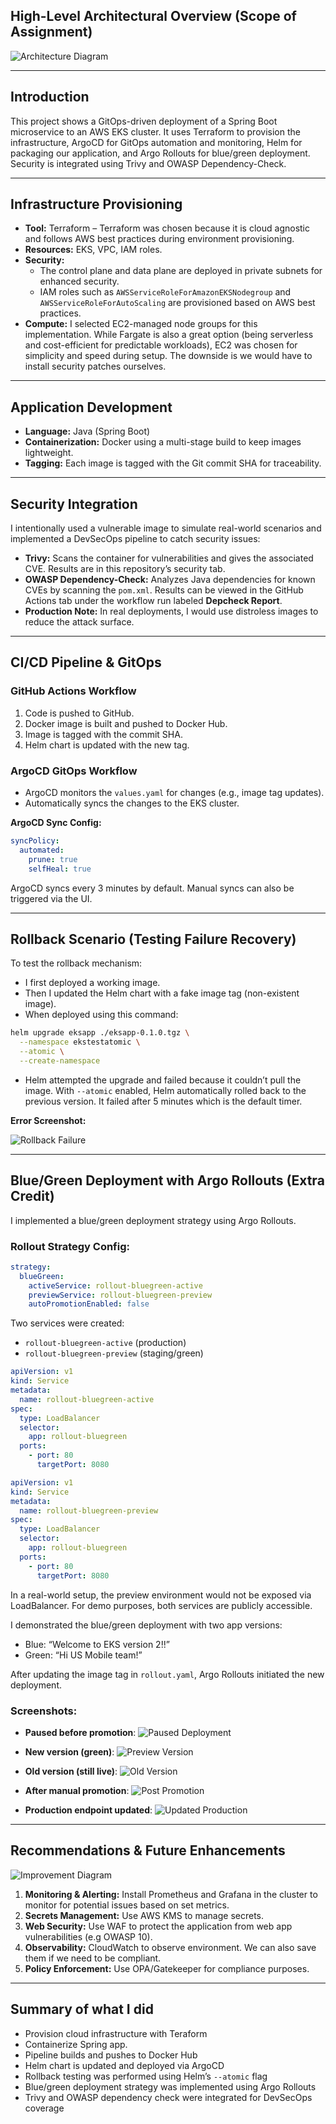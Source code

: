 ##  High-Level Architectural Overview (Scope of Assignment)

![Architecture Diagram](https://github.com/user-attachments/assets/975bed09-efdc-4340-89ab-3525a54a88fa)

---

##  Introduction

This project shows a GitOps-driven deployment of a Spring Boot microservice to an AWS EKS cluster. It uses Terraform to provision the infrastructure, ArgoCD for GitOps automation and monitoring, Helm for packaging our application, and Argo Rollouts for blue/green deployment. Security is integrated using Trivy and OWASP Dependency-Check.

---

##  Infrastructure Provisioning

- **Tool:** Terraform – Terraform was chosen because it is cloud agnostic and follows AWS best practices during environment provisioning.
- **Resources:** EKS, VPC, IAM roles.
- **Security:**
  - The control plane and data plane are deployed in private subnets for enhanced security.
  - IAM roles such as `AWSServiceRoleForAmazonEKSNodegroup` and `AWSServiceRoleForAutoScaling` are provisioned based on AWS best practices.
- **Compute:** I selected EC2-managed node groups for this implementation. While Fargate is also a great option (being serverless and cost-efficient for predictable workloads), EC2 was chosen for simplicity and speed during setup. The downside is we would have to install security patches ourselves.

---

##  Application Development

- **Language:** Java (Spring Boot)
- **Containerization:** Docker using a multi-stage build to keep images lightweight.
- **Tagging:** Each image is tagged with the Git commit SHA for traceability.

---

##  Security Integration

I intentionally used a vulnerable image to simulate real-world scenarios and implemented a DevSecOps pipeline to catch security issues:

- **Trivy:** Scans the container for vulnerabilities and gives the associated CVE. Results are in this repository’s security tab.
- **OWASP Dependency-Check:** Analyzes Java dependencies for known CVEs by scanning the `pom.xml`. Results can be viewed in the GitHub Actions tab under the workflow run labeled **Depcheck Report**.
- **Production Note:** In real deployments, I would use distroless images to reduce the attack surface. 

---

##  CI/CD Pipeline & GitOps

### GitHub Actions Workflow
1. Code is pushed to GitHub.
2. Docker image is built and pushed to Docker Hub.
3. Image is tagged with the commit SHA.
4. Helm chart is updated with the new tag.

### ArgoCD GitOps Workflow
- ArgoCD monitors the `values.yaml` for changes (e.g., image tag updates).
- Automatically syncs the changes to the EKS cluster.

**ArgoCD Sync Config:**
```yaml
syncPolicy:
  automated:
    prune: true
    selfHeal: true
```
ArgoCD syncs every 3 minutes by default. Manual syncs can also be triggered via the UI.

---

##  Rollback Scenario (Testing Failure Recovery)

To test the rollback mechanism:
- I first deployed a working image.
- Then I updated the Helm chart with a fake image tag (non-existent image).
- When deployed using this command:

```bash
helm upgrade eksapp ./eksapp-0.1.0.tgz \
  --namespace ekstestatomic \
  --atomic \
  --create-namespace
```

- Helm attempted the upgrade and failed because it couldn’t pull the image. With `--atomic` enabled, Helm automatically rolled back to the previous version. It failed after 5 minutes which is the default timer.

**Error Screenshot:**

![Rollback Failure](https://github.com/user-attachments/assets/f99b9cae-2a43-4d17-90e1-bc329577a638)

---

##  Blue/Green Deployment with Argo Rollouts (Extra Credit)

I implemented a blue/green deployment strategy using Argo Rollouts.

### Rollout Strategy Config:
```yaml
strategy:
  blueGreen:
    activeService: rollout-bluegreen-active
    previewService: rollout-bluegreen-preview
    autoPromotionEnabled: false
```

Two services were created:
- `rollout-bluegreen-active` (production)
- `rollout-bluegreen-preview` (staging/green)

```yaml
apiVersion: v1
kind: Service
metadata:
  name: rollout-bluegreen-active
spec:
  type: LoadBalancer
  selector:
    app: rollout-bluegreen
  ports:
    - port: 80
      targetPort: 8080
```

```yaml
apiVersion: v1
kind: Service
metadata:
  name: rollout-bluegreen-preview
spec:
  type: LoadBalancer
  selector:
    app: rollout-bluegreen
  ports:
    - port: 80
      targetPort: 8080
```

In a real-world setup, the preview environment would not be exposed via LoadBalancer. For demo purposes, both services are publicly accessible.

I demonstrated the blue/green deployment with two app versions:
- Blue: “Welcome to EKS version 2!!”
- Green: “Hi US Mobile team!”

After updating the image tag in `rollout.yaml`, Argo Rollouts initiated the new deployment.

### Screenshots:
- **Paused before promotion**:
  ![Paused Deployment](https://github.com/user-attachments/assets/c93a89cc-4bb3-4888-880f-89ea7ef2f9bf)

- **New version (green)**:
  ![Preview Version](https://github.com/user-attachments/assets/2a7393a0-8d1a-41d8-b99e-472b3ad2ae56)

- **Old version (still live)**:
  ![Old Version](https://github.com/user-attachments/assets/4a941912-90df-47d0-8790-df09c2340224)

- **After manual promotion**:
  ![Post Promotion](https://github.com/user-attachments/assets/308b7efb-0d44-419e-ac20-f073a3afb019)

- **Production endpoint updated**:
  ![Updated Production](https://github.com/user-attachments/assets/1d15cb03-38b0-4384-a2ef-e0f95ca9f754)

---

##  Recommendations & Future Enhancements

![Improvement Diagram](https://github.com/user-attachments/assets/dbde79e9-da1c-4efc-acbf-6fa1863d6731)

1. **Monitoring & Alerting:** Install Prometheus and Grafana in the cluster to monitor for potential issues based on set metrics.
2. **Secrets Management:** Use AWS KMS to manage secrets.
3. **Web Security:** Use WAF to protect the application from web app vulnerabilities (e.g OWASP 10).
4. **Observability:** CloudWatch to observe environment. We can also save them if we need to be compliant.
5. **Policy Enforcement:** Use OPA/Gatekeeper for compliance purposes.

---

##  Summary of what I did

- Provision cloud infrastructure with Teraform
- Containerize Spring app.
- Pipeline builds and pushes to Docker Hub
- Helm chart is updated and deployed via ArgoCD
- Rollback testing was performed using Helm’s `--atomic` flag
- Blue/green deployment strategy was implemented using Argo Rollouts
- Trivy and OWASP dependency check were integrated for DevSecOps coverage
